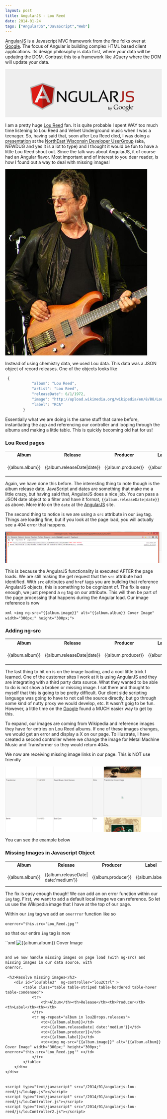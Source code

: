 ```yaml
---
layout: post
title: AngularJS - Lou Reed
date: 2014-01-24
tags: ["AngularJS","JavaScript","Web"]
---
```


[AngularJS](http://www.angularjs.org) is a Javascript MVC framework from the fine folks over at
[Google](http://www.google.com). The focus of Angular is building complex
 HTML based client applications. Its design philosophy is data first, where your data will be updating the DOM.
 Contrast this to a framework like JQuery where the DOM will update your data.

![AngularJS Logo](angularLogo.png)

I am a pretty huge [Lou Reed](http://en.wikipedia.org/wiki/Lou_Reed) fan. It is quite probable I spent WAY too
much time listening to Lou Reed and Velvet Underground music when I was a teenager. So, having said that, soon
after Lou Reed died, I was doing a [presentation](/2013/11/fvnug-presentation-nov-2013/) at the
[NorthEast Wisconsin Developer UserGroup](http://newdug.org/) (aka, NEWDUG and
yes it is a lot to type) and I thought it would be fun to have a little Lou Reed shout out. Since the talk
was about AngularJS, it of course had an Angular flavor. Most important and of interest to you dear reader, is
how I found out a way to deal with missing images!

![Lou Reed](Lou_Reed.jpg)

Instead of using chemistry data, we used Lou data. This data was a JSON object of record releases. One of the
objects looks like

```javascript
 {
            "album": "Lou Reed",
            "artist": "Lou Reed",
            "releaseDate": 6/1/1972,
            "image": "http://upload.wikimedia.org/wikipedia/en/8/88/Lour72.jpg",
            "label": "RCA"
        }
```

Essentially what we are doing is the same stuff that came before, instantiating the app and referencing our
controller and looping through the albums and making a little table. This is quickly becoming old hat
for us!

<h3>Lou Reed pages</h3>

<div id='appContainer' ng-app="louApp">
 <div id="louTable0"  ng-controller="louCtrl" >
    <table class="table table-striped table-bordered table-hover table-condensed">
        <tr>
            <th>Album</th><th>Release</th><th>Producer</th><th>Label</th><th></th>
        </tr>
        <tr ng-repeat="album in louDrops.releases">
            <td>{{album.album}}</td>
            <td>{{album.releaseDate|date}}</td>
            <td>{{album.producer}}</td>
            <td>{{album.label}}</td>
            <td><img src="{{album.image}}" alt="{{album.album}} Cover Image" width="300px;" height="300px;"></td>
        </tr>
    </table>
    </div>

Again, we have done this before. The interesting thing to note though is the album release date. JavaScript and
dates are something that make me a little crazy, but having said that, AngularJS does a nice job. You can pass
a JSON date object to a filter and have it format, ``{{album.releaseDate|date}}`` as above. More info on the ``date``
at the [AngularJS](http://docs.angularjs.org/api/ng.filter:date#!) site.

The second thing to notice is we are using a ``src`` attribute in our ``img`` tag. Things are loading fine, but if
you look at the page load, you will actually see a 404 error that happens.

![404 Error on image Get](404Error.png)

This is because the AngularJS functionality is executed AFTER the page loads. We are still making the get request
that the ``src`` attribute had identified. With ``src`` attributes and ``href`` tags you are building that reference
AngularJS objects, this is something to be cognizant of. The fix is easy enough, we just prepend a ``ng`` tag on our
attribute. This will then be part of the page processing that happens during the Angular load. Our image reference
is now

``xml
<img ng-src="{{album.image}}" alt="{{album.album}} Cover Image" width="300px;" height="300px;">
``

<h3>Adding ng-src</h3>
 <div id="louTable1"  ng-controller="louCtrl" >
    <table class="table table-striped table-bordered table-hover table-condensed">
        <tr>
            <th>Album</th><th>Release</th><th>Producer</th><th>Label</th><th></th>
        </tr>
        <tr ng-repeat="album in louDrops.releases">
            <td>{{album.album}}</td>
            <td>{{album.releaseDate|date}}</td>
            <td>{{album.producer}}</td>
            <td>{{album.label}}</td>
            <td><img ng-src="{{album.image}}" alt="{{album.album}} Cover Image" width="300px;" height="300px;"></td>
        </tr>
    </table>
</div>

The last thing to hit on is on the image loading, and a cool little trick I learned. One of the customer sites
I work at it is using AngularJS and they are integrating with a third party data source. What they wanted to be
able to do is not show a broken or missing image. I sat there and thought to myself that this is going to be
pretty difficult. Our client side scripting language was going to have to not call the source directly, but go
through some kind of nutty proxy we would develop, etc. It wasn't goig to be fun. However, a little time
on the [Google](http://www.google.com) found a MUCH easier way to get by this.

To expand, our images are coming from Wikipedia and reference images they have for entries on Lou Reed albums. If
one of these images changes, we would get an error and display a X on our page. To illustrate, I have created a
second controller where we change the image for Metal Machine Music and Transformer so they would return 404s.

We now are receiving missing image links in our page. This is NOT use friendly

![404 Error on Album Cover](LouCover404.png)

You can see the example below

<h3>Missing Images in Javascript Object</h3>

   <div id="louTable2"  ng-controller="lou2Ctrl" >
        <table class="table table-striped table-bordered table-hover table-condensed">
            <tr>
                <th>Album</th><th>Release</th><th>Producer</th><th>Label</th><th></th>
            </tr>
            <tr ng-repeat="album in lou2Drops.releases">
                <td>{{album.album}}</td>
                <td>{{album.releaseDate| date:'medium'}}</td>
                <td>{{album.producer}}</td>
                <td>{{album.label}}</td>
                <td><img ng-src="{{album.image}}" alt="{{album.album}} Cover Image" width="300px;" height="300px;"></td>
            </tr>
        </table>
    </div>

The fix is easy enough though! We can add an on error function within our ``img`` tag. First, we want to add a
default local image we can reference. So let us use the Wikipedia image that I have at the top of our page.

Within our ``img`` tag we add an ``onerrror`` function like so

``
 onerror="this.src='Lou_Reed.jpg'"
``

so that our entire ``img`` tag is now

``xml
<img ng-src="{{album.image}}" alt="{{album.album}} Cover Image" width="300px;" height="300px;">
```

and we now handle missing images on page load (with ng-src) and missing images in our data source, with
onerror.

 <h3>Resolve missing images</h3>
    <div id="louTable3"  ng-controller="lou2Ctrl" >
        <table class="table table-striped table-bordered table-hover table-condensed">
            <tr>
                <th>Album</th><th>Release</th><th>Producer</th><th>Label</th><th></th>
            </tr>
            <tr ng-repeat="album in lou2Drops.releases">
                <td>{{album.album}}</td>
                <td>{{album.releaseDate| date:'medium'}}</td>
                <td>{{album.producer}}</td>
                <td>{{album.label}}</td>
                <td><img ng-src="{{album.image}}" alt="{{album.album}} Cover Image" width="300px;" height="300px;" onerror="this.src='Lou_Reed.jpg'" ></td>
            </tr>
        </table>
    </div>
</div>


<script type="text/javascript" src="/2014/01/angularjs-lou-reed/js/louApp.js"></script>
<script type="text/javascript" src="/2014/01/angularjs-lou-reed/js/louController.js"></script>
<script type="text/javascript" src="/2014/01/angularjs-lou-reed/js/louController2.js"></script>